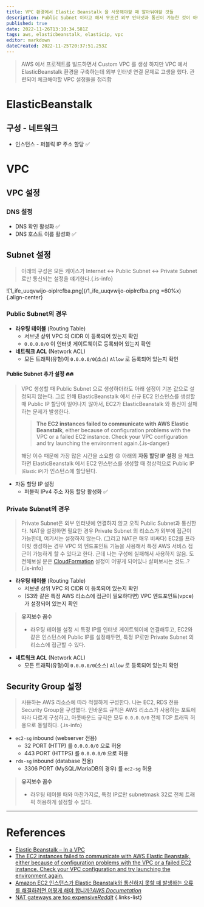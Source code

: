 ```yaml
---
title: VPC 환경에서 Elastic Beanstalk 을 사용해야할 때 알아둬야할 것들
description: Public Subnet 이라고 해서 무조건 외부 인터넷과 통신이 가능한 것이 아니다.
published: true
date: 2022-11-26T13:10:34.581Z
tags: aws, elasticbeanstalk, elasticip, vpc
editor: markdown
dateCreated: 2022-11-25T20:37:51.253Z
---
```



> AWS 에서 프로젝트를 빌드하면서 Custom VPC 를 생성
> 하지만 VPC 에서 ElasticBeanstalk 환경을 구축하는데 외부 인터넷 연결 문제로 고생을 했다.
> 관련되어 체크해야할 VPC 설정들을 정리함


# ElasticBeanstalk

## 구성 - 네트워크

- 인스턴스 - 퍼블릭 IP 주소 할당 :white_check_mark:


# VPC

## VPC 설정

### DNS 설정

- DNS 확인 활성화 :white_check_mark:
- DNS 호스트 이름 활성화 :white_check_mark:

## Subnet 설정

> 아래의 구성은 모든 케이스가 Internet <-> Public Subnet <-> Private Subnet 로만 통신되는 설정을 얘기한다.{.is-info}

![1_ife_uuqvwijo-oiplrcfba.png](/1_ife_uuqvwijo-oiplrcfba.png =60%x){.align-center}

### Public Subnet의 경우

- **라우팅 테이블** (Routing Table)
  - 서브넷 상위 VPC 의 CIDR 이 등록되어 있는지 확인
  - `0.0.0.0/0` 이 인터넷 게이트웨이로 등록되어 있는지 확인
- **네트워크 ACL** (Network ACL)
  - 모든 트래픽(유형)이 `0.0.0.0/0`(소스) `Allow` 로 등록되어 있는지 확인
  
#### Public Subnet 추가 설정 :fire::fire:

> VPC 생성할 때 Public Subnet 으로 생성하더라도 아래 설정이 기본 값으로 설정되지 않는다.
> 그로 인해 ElasticBeanstalk 에서 신규 EC2 인스턴스를 생성할 때 Public IP 할당이 일어나지 않아서, EC2가 ElasticBeanstalk 와 통신이 실패하는 문제가 발생한다.
> 
> > **The EC2 instances failed to communicate with AWS Elastic Beanstalk**, either because of configuration problems with the VPC or a failed EC2 instance. Check your VPC configuration and try launching the environment again.{.is-danger}
> 
> 해당 이슈 때문에 가장 많은 시간을 소요함 :rage:
> 아래의 **자동 할당 IP 설정** 을 체크하면 ElasticBeanstalk 에서 EC2 인스턴스를 생성할 때 정상적으로 Public IP <small>(Elastic IP)</small>가 인스턴스에 할당된다.


- 자동 할당 IP 설정
  - 퍼블릭 IPv4 주소 자동 할당 활성화 :white_check_mark:

### Private Subnet의 경우

> Private Subnet은 외부 인터넷에 연결하지 않고 오직 Public Subnet과 통신한다.
> NAT을 설정하면 필요한 경우 Private Subnet 의 리소스가 외부에 접근이 가능한데, 여기서는 설정하지 않는다. (그리고 NAT은 매우 비싸다)
> EC2를 프라이빗 생성하는 경우 VPC 의 엔드포인트 기능을 사용해서 특정 AWS 서비스 접근이 가능하게 할 수 있다고 한다. 근데 나는 구성에 실패해서 사용하지 않음. 도전해보실 분은 [CloudFormation](https://docs.aws.amazon.com/cloudformation/index.html) 설정이 어떻게 되어있나 살펴보시는 것도..?
{.is-info}

- **라우팅 테이블** (Routing Table)
  - 서브넷 상위 VPC 의 CIDR 이 등록되어 있는지 확인
  - (S3와 같은 특정 AWS 리소스에 접근이 필요하다면) VPC 엔드포인트(vpce)가 설정되어 있는지 확인
  
> **유지보수 꼼수**
> - 라우팅 테이블 설정 시 특정 IP를 인터넷 게이트웨이에 연결해두고, EC2와 같은 인스턴스에 Public IP를 설정해두면, 특정 IP로만 Private Subnet 의 리소스에 접근할 수 있다.
  
- **네트워크 ACL** (Network ACL)
  - 모든 트래픽(유형)이 `0.0.0.0/0`(소스) `Allow` 로 등록되어 있는지 확인

## Security Group 설정

> 사용하는 AWS 리소스에 따라 적절하게 구성한다. 나는 EC2, RDS 전용 Security Group을 구성했다.
> 인바운드 규칙은 AWS 리소스가 사용하는 포트에 따라 다르게 구성하고, 아웃바운드 규칙은 모두 `0.0.0.0/0` 전체 TCP 트래픽 허용으로 동일하다.
{.is-info}

- `ec2-sg` inbound (webserver 전용)
  - 32 PORT (HTTP) 를 `0.0.0.0/0` 으로 허용
  - 443 PORT (HTTPS) 를 `0.0.0.0/0` 으로 허용
- `rds-sg` inbound (database 전용)
  - 3306 PORT (MySQL/MariaDB의 경우) 를 `ec2-sg` 허용

> **유지보수 꼼수**
> - 라우팅 테이블 때와 마찬가지로, 특정 IP로만 subnetmask 32로 전체 트래픽 허용하게 설정할 수 있다.

---

# References

- [Elastic Beanstalk – In a VPC](https://notes.webutvikling.org/elastic-beanstalk-in-a-vpc/)
- [The EC2 instances failed to communicate with AWS Elastic Beanstalk, either because of configuration problems with the VPC or a failed EC2 instance. Check your VPC configuration and try launching the environment again.](https://www.reddit.com/r/aws/comments/3edgsp/the_ec2_instances_failed_to_communicate_with_aws/)
- [Amazon EC2 인스턴스가 Elastic Beanstalk와 통신하지 못할 때 발생하는 오류를 해결하려면 어떻게 해야 합니까?*AWS Documetation*](https://aws.amazon.com/ko/premiumsupport/knowledge-center/elastic-beanstalk-instance-failure/)
- [NAT gateways are too expensive*Reddit*](https://www.reddit.com/r/aws/comments/w3zrwz/nat_gateways_are_too_expensive/)
{.links-list}
